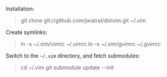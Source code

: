 Installation:

>git clone git://github.com/jwatral/dotvim.git ~/.vim

Create symlinks:

>ln -s ~/.vim/vimrc ~/.vimrc
>ln -s ~/.vim/gvimrc ~/.gvimrc

Switch to the `~/.vim` directory, and fetch submodules:

>cd ~/.vim
>git submodule update --init
